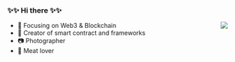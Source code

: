 ### ✨✨ Hi there ✨✨

<img align="right" src="https://github-readme-stats.vercel.app/api?username=umiotter&show_icons=true&icon_color=CE1D2D&text_color=718096&bg_color=00000000&hide_title=true&hide_border=true" />

- :orange_book: Focusing on Web3 & Blockchain
- :hammer: Creator of smart contract and frameworks
- :camera: Photographer 
- :meat_on_bone: Meat lover

<!--
**umiotter/umiotter** is a ✨ _special_ ✨ repository because its `README.md` (this file) appears on your GitHub profile.

Here are some ideas to get you started:

- 🔭 I’m currently working on ...
- 🌱 I’m currently learning ...
- 👯 I’m looking to collaborate on ...
- 🤔 I’m looking for help with ...
- 💬 Ask me about ...
- 📫 How to reach me: ...
- 😄 Pronouns: ...
- ⚡ Fun fact: ...
-->
